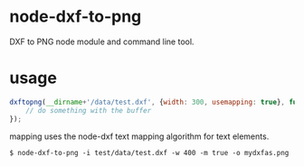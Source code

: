 # node-dxf-to-png

DXF to PNG node module and command line tool.

# usage

``` js
dxftopng(__dirname+'/data/test.dxf', {width: 300, usemapping: true}, function (err, pngbuff) {
    // do something with the buffer
});
```

mapping uses the node-dxf text mapping algorithm for text elements.

``` shell
$ node-dxf-to-png -i test/data/test.dxf -w 400 -m true -o mydxfas.png
```